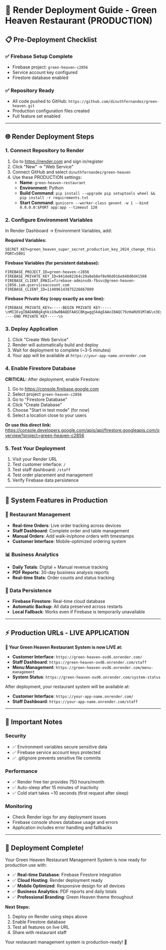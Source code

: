 # 🚀 Render Deployment Guide - Green Heaven Restaurant (PRODUCTION)

## 📋 Pre-Deployment Checklist

### ✅ Firebase Setup Complete
- Firebase project: `green-heaven-c2856` 
- Service account key configured
- Firestore database enabled

### ✅ Repository Ready  
- All code pushed to GitHub: `https://github.com/dinuthfernandez/green-heaven.git`
- Production configuration files created
- Full feature set enabled

---

## 🌐 Render Deployment Steps

### 1. Connect Repository to Render
1. Go to https://render.com and sign in/register
2. Click "New" → "Web Service"
3. Connect GitHub and select `dinuthfernandez/green-heaven`
4. Use these PRODUCTION settings:
   - **Name**: `green-heaven-restaurant`
   - **Environment**: Python
   - **Build Command**: `pip install --upgrade pip setuptools wheel && pip install -r requirements.txt`
   - **Start Command**: `gunicorn --worker-class gevent -w 1 --bind 0.0.0.0:$PORT app:app --timeout 120`

### 2. Configure Environment Variables
In Render Dashboard → Environment Variables, add:

**Required Variables:**
```
SECRET_KEY=green_heaven_super_secret_production_key_2024_change_this
PORT=5001
```

**Firebase Variables (for persistent database):**
```
FIREBASE_PROJECT_ID=green-heaven-c2856
FIREBASE_PRIVATE_KEY_ID=941de02264c29a8eb8ef8e96d016e848d0d41508
FIREBASE_CLIENT_EMAIL=firebase-adminsdk-fbsvc@green-heaven-c2856.iam.gserviceaccount.com
FIREBASE_CLIENT_ID=114096143875226667889
```

**Firebase Private Key (copy exactly as one line):**
```
FIREBASE_PRIVATE_KEY=-----BEGIN PRIVATE KEY-----\nMIIEvgIBADANBgkqhkiG9w0BAQEFAASCBKgwggSkAgEAAoIBAQC79zHaRU91MlWG\n3EyRTeuU7ymMq6EOZ4LCIF553GsM0mc2WGGrrm3R1Vg6/2k/zWXdR1p0SkmrXV+O\nsofQ3G1rBNXnUz0ZkHRauaDsy3DmV0TzMbXFTuRGngtz4qu8CQvQqA+twoSyOKFk\nbsa0BFHGAlfnexiHbQdMVhmrmHbw7y94Zpy8TET+qfzeiZG/IEuzObcKGZiUwcYD\nwHnq+EHS0QpaLUDg+Yb0TJbEBt/8iZrQuiuSeCeCQLXjMRZauxDkuNVG2LiULRbl\nek2UY83p1oyIPh0PZ67Gq1ZxmLkVxg61vLzt7+abLJ4qbEoIEbuOq0/AoAeP1wk4\nx17JborZAgMBAAECggEABJCi46qiKaLX9c8rX+FwOrazpmCaG0vmkdLjhuehK1d/\n0LYFFzxeNLkO+PQ9InxmGfsfgAQFQoKhYIlgjleQI7sWe9U0CzpZWd7r9A99aQBO\nr4fyFde0gd+MQFuaSqLyNPZwvQpXzfrdacXdkKX4AdkkOLFVZB9nTJ9DS9bUPd+Y\n4kj8vtLAVoJGfeoxbJFk2tPQCgOZzbzsIYlUQhi/VaFs9qePn2MqdB5gFNW3stgt\nPMTRnDq4rNuRNIvfQZFeguIcmTsppCmshho0PSQVK/aU116OaSWBk3PmP4CAkpMB\n18Jc3sA8jxyM1rqRpAiBlreLZphM1Wp+hcCk1s2I4QKBgQD6qoHBvnBb5wvT/hhZ\ny6KyiDLEcl8xdgUWr/00pbXSD/TdSdtjIM7xAFKnS/qQo7NWZGmEa0uP9vF6L7ah\n2oe8KeTeV3A8oJy6Qvk1UVw3O3Xuvq/3fixEU6/LnaH4EklKOXJGYHl4yrg7bDe/\nUSi+NHLheXh82JwiUPa8QpqZ6QKBgQC/9yE4uiVrnJ0fRKXKavFwcKrz8H88Nb2t\n1HkNV7DZCLoglfcf0t+zTPjdp4MPcY/c3g03YtMNTE1I87qxpT7sPXdQ5NCoAFDn\notA8uZS1AALMSz2Np3D4wibVA9JT88TBqP7KnwJVYAKl6bP4xLwYieE8pQUqd4Ri\nIAaU7Z/jcQKBgQDv5jOdOyfJrQxy7WJcvjmN6C++Nz/H1I32MqSAuH+U9VSCXOcs\nrf+gQ5DXMC40M5e1fRBHfXCp7csaB4Qgz0bM3MN/z+tI+uZElUhwsNcyvSOXRMSg\ndw7irb03gDu9cbLW6Lfnhvl6k3lS1bVc0s3Ni+DOzjR0N9LmPNqHPq870QKBgC4A\ncdSfPwJnuHtavwQf1pXkWgM1Gbh7BGZYqV2aKwYHglr2tQ7KQNM92dF8J/sWcqwy\nBibEpuDj7Q1TYuTZPZftLt+SxbHMyZaIvLAgpNMvGnyMd0av3nGuTRH05X06yGbE\nMbKqoiuFY30Q4RD3TD/xIqmevfssQuwk0o7z1sHxAoGBAM2Fd3onRKeGTUMcN2cq\nziyyuQH3ifVaWz7ULK6a0vSZgmIPWjBvYrCpLKWpy/rJlaP1t637oDxCuqrbbZ8Z\nKfO5ZaR8RderVh5BPVJdUI18HBh3Gern3zVAlq9rX+dwQFpFQ0QtFn8hpqihSqUZ\nxf2bhm8uJka8u0ltrdF9xxIV\n-----END PRIVATE KEY-----\n
```

### 3. Deploy Application
1. Click "Create Web Service" 
2. Render will automatically build and deploy
3. Wait for deployment to complete (~3-5 minutes)
4. Your app will be available at `https://your-app-name.onrender.com`

### 4. Enable Firestore Database
**CRITICAL:** After deployment, enable Firestore:

1. Go to https://console.firebase.google.com
2. Select project `green-heaven-c2856`
3. Go to "Firestore Database"
4. Click "Create Database"
5. Choose "Start in test mode" (for now)
6. Select a location close to your users

**Or use this direct link:**
https://console.developers.google.com/apis/api/firestore.googleapis.com/overview?project=green-heaven-c2856

### 5. Test Your Deployment
1. Visit your Render URL
2. Test customer interface: `/`
3. Test staff dashboard: `/staff`
4. Test order placement and management
5. Verify Firebase data persistence

---

## 🔧 System Features in Production

### 🎯 Restaurant Management
- **Real-time Orders**: Live order tracking across devices
- **Staff Dashboard**: Complete order and table management  
- **Manual Orders**: Add walk-in/phone orders with timestamps
- **Customer Interface**: Mobile-optimized ordering system

### 📊 Business Analytics
- **Daily Totals**: Digital + Manual revenue tracking
- **PDF Reports**: 30-day business analysis reports
- **Real-time Stats**: Order counts and status tracking

### 💾 Data Persistence
- **Firebase Firestore**: Real-time cloud database
- **Automatic Backup**: All data preserved across restarts
- **Local Fallback**: Works even if Firebase is temporarily unavailable

---

## ⚡ Production URLs - LIVE APPLICATION

**🎉 Your Green Heaven Restaurant System is now LIVE at:**
- **Customer Interface**: `https://green-heaven-ovd6.onrender.com/`
- **Staff Dashboard**: `https://green-heaven-ovd6.onrender.com/staff`
- **Menu Management**: `https://green-heaven-ovd6.onrender.com/menu-management`
- **System Status**: `https://green-heaven-ovd6.onrender.com/system-status`

After deployment, your restaurant system will be available at:
- **Customer Interface**: `https://your-app-name.onrender.com/`
- **Staff Dashboard**: `https://your-app-name.onrender.com/staff`

---

## 🚨 Important Notes

### Security
- ✅ Environment variables secure sensitive data
- ✅ Firebase service account keys protected
- ✅ .gitignore prevents sensitive file commits

### Performance
- ✅ Render free tier provides 750 hours/month
- ✅ Auto-sleep after 15 minutes of inactivity
- ✅ Cold start takes ~10 seconds (first request after sleep)

### Monitoring
- Check Render logs for any deployment issues
- Firebase console shows database usage and errors
- Application includes error handling and fallbacks

---

## 🎉 Deployment Complete!

Your Green Heaven Restaurant Management System is now ready for production use with:

- ✅ **Real-time Database**: Firebase Firestore integration
- ✅ **Cloud Hosting**: Render deployment ready
- ✅ **Mobile Optimized**: Responsive design for all devices
- ✅ **Business Analytics**: PDF reports and daily totals
- ✅ **Professional Branding**: Green Heaven theme throughout

**Next Steps:**
1. Deploy on Render using steps above
2. Enable Firestore database
3. Test all features on live URL
4. Share with restaurant staff

Your restaurant management system is production-ready! 🚀